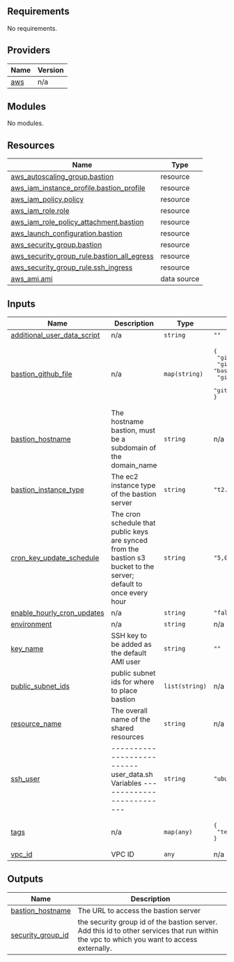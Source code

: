 <!-- BEGIN_TF_DOCS -->
## Requirements

No requirements.

## Providers

| Name | Version |
|------|---------|
| <a name="provider_aws"></a> [aws](#provider\_aws) | n/a |

## Modules

No modules.

## Resources

| Name | Type |
|------|------|
| [aws_autoscaling_group.bastion](https://registry.terraform.io/providers/hashicorp/aws/latest/docs/resources/autoscaling_group) | resource |
| [aws_iam_instance_profile.bastion_profile](https://registry.terraform.io/providers/hashicorp/aws/latest/docs/resources/iam_instance_profile) | resource |
| [aws_iam_policy.policy](https://registry.terraform.io/providers/hashicorp/aws/latest/docs/resources/iam_policy) | resource |
| [aws_iam_role.role](https://registry.terraform.io/providers/hashicorp/aws/latest/docs/resources/iam_role) | resource |
| [aws_iam_role_policy_attachment.bastion](https://registry.terraform.io/providers/hashicorp/aws/latest/docs/resources/iam_role_policy_attachment) | resource |
| [aws_launch_configuration.bastion](https://registry.terraform.io/providers/hashicorp/aws/latest/docs/resources/launch_configuration) | resource |
| [aws_security_group.bastion](https://registry.terraform.io/providers/hashicorp/aws/latest/docs/resources/security_group) | resource |
| [aws_security_group_rule.bastion_all_egress](https://registry.terraform.io/providers/hashicorp/aws/latest/docs/resources/security_group_rule) | resource |
| [aws_security_group_rule.ssh_ingress](https://registry.terraform.io/providers/hashicorp/aws/latest/docs/resources/security_group_rule) | resource |
| [aws_ami.ami](https://registry.terraform.io/providers/hashicorp/aws/latest/docs/data-sources/ami) | data source |

## Inputs

| Name | Description | Type | Default | Required |
|------|-------------|------|---------|:--------:|
| <a name="input_additional_user_data_script"></a> [additional\_user\_data\_script](#input\_additional\_user\_data\_script) | n/a | `string` | `""` | no |
| <a name="input_bastion_github_file"></a> [bastion\_github\_file](#input\_bastion\_github\_file) | n/a | `map(string)` | <pre>{<br>  "github_branch": "main",<br>  "github_filepath": "bastion_github_users",<br>  "github_repo_name": "Infrastructure",<br>  "github_repo_owner": "codeforsanjose"<br>}</pre> | no |
| <a name="input_bastion_hostname"></a> [bastion\_hostname](#input\_bastion\_hostname) | The hostname bastion, must be a subdomain of the domain\_name | `string` | n/a | yes |
| <a name="input_bastion_instance_type"></a> [bastion\_instance\_type](#input\_bastion\_instance\_type) | The ec2 instance type of the bastion server | `string` | `"t2.micro"` | no |
| <a name="input_cron_key_update_schedule"></a> [cron\_key\_update\_schedule](#input\_cron\_key\_update\_schedule) | The cron schedule that public keys are synced from the bastion s3 bucket to the server; default to once every hour | `string` | `"5,0,*,* * * * *"` | no |
| <a name="input_enable_hourly_cron_updates"></a> [enable\_hourly\_cron\_updates](#input\_enable\_hourly\_cron\_updates) | n/a | `string` | `"false"` | no |
| <a name="input_environment"></a> [environment](#input\_environment) | n/a | `string` | n/a | yes |
| <a name="input_key_name"></a> [key\_name](#input\_key\_name) | SSH key to be added as the default AMI user | `string` | `""` | no |
| <a name="input_public_subnet_ids"></a> [public\_subnet\_ids](#input\_public\_subnet\_ids) | public subnet ids for where to place bastion | `list(string)` | n/a | yes |
| <a name="input_resource_name"></a> [resource\_name](#input\_resource\_name) | The overall name of the shared resources | `string` | n/a | yes |
| <a name="input_ssh_user"></a> [ssh\_user](#input\_ssh\_user) | -------------------------- user\_data.sh Variables -------------------------- | `string` | `"ubuntu"` | no |
| <a name="input_tags"></a> [tags](#input\_tags) | n/a | `map(any)` | <pre>{<br>  "terraform_managed": "true"<br>}</pre> | no |
| <a name="input_vpc_id"></a> [vpc\_id](#input\_vpc\_id) | VPC ID | `any` | n/a | yes |

## Outputs

| Name | Description |
|------|-------------|
| <a name="output_bastion_hostname"></a> [bastion\_hostname](#output\_bastion\_hostname) | The URL to access the bastion server |
| <a name="output_security_group_id"></a> [security\_group\_id](#output\_security\_group\_id) | the security group id of the bastion server. Add this id to other services that run within the vpc to which you want to access externally. |
<!-- END_TF_DOCS -->    